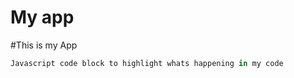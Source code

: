My app
====

#This is my App

```javascript
Javascript code block to highlight whats happening in my code


